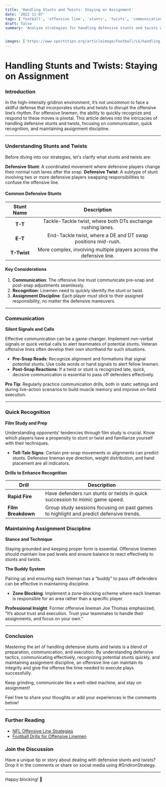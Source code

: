 ```yaml
---
title: 'Handling Stunts and Twists: Staying on Assignment'
date: '2022-11-07'
tags: ['football', 'offensive line', 'stunts', 'twists', 'communication', 'strategy', 'coaching']
draft: false
summary: 'Analyze strategies for handling defensive stunts and twists with a focus on communication, quick recognition, and maintaining assignment discipline.'


images: ['https://www.sportstips.org/articleimage/Football/LG/handling_stunts_and_twists_staying_on_assignment.webp']
---
```


# Handling Stunts and Twists: Staying on Assignment

### Introduction

In the high-intensity gridiron environment, it’s not uncommon to face a skillful defense that incorporates stunts and twists to disrupt the offensive line’s rhythm. For offensive linemen, the ability to quickly recognize and respond to these moves is pivotal. This article delves into the intricacies of handling defensive stunts and twists, focusing on communication, quick recognition, and maintaining assignment discipline.

---

### Understanding Stunts and Twists

Before diving into our strategies, let's clarify what stunts and twists are:

**Defensive Stunt**: A coordinated movement where defensive players change their normal rush lanes after the snap.
**Defensive Twist**: A subtype of stunt involving two or more defensive players swapping responsibilities to confuse the offensive line.

#### Common Defensive Stunts

| **Stunt Name** | **Description** |
|:--------------:|:---------------:|
| **T-T**        | Tackle-Tackle twist, where both DTs exchange rushing lanes.|
| **E-T**        | End-Tackle twist, where a DE and DT swap positions mid-rush.|
| **T-Twist**    | More complex, involving multiple players across the defensive line.|

#### Key Considerations

1. **Communication**: The offensive line must communicate pre-snap and post-snap adjustments seamlessly.
2. **Recognition**: Linemen need to quickly identify the stunt or twist.
3. **Assignment Discipline**: Each player must stick to their assigned responsibility, no matter the defensive maneuvers.

---

### Communication

**Silent Signals and Calls**

Effective communication can be a game-changer. Implement non-verbal signals or quick verbal calls to alert teammates of potential stunts. Veteran offensive lines often develop their own shorthand for such situations.

- **Pre-Snap Reads**: Recognize alignment and formations that signal potential stunts. Use code words or hand signals to alert fellow linemen.
- **Post-Snap Reactions**: If a twist or stunt is recognized late, quick, decisive communication is essential to pass off defenders effectively.

**Pro Tip**: Regularly practice communication drills, both in static settings and during live-action scenarios to build muscle memory and improve on-field execution.

---

### Quick Recognition

**Film Study and Prep**

Understanding opponents’ tendencies through film study is crucial. Know which players have a propensity to stunt or twist and familiarize yourself with their techniques.

- **Tell-Tale Signs**: Certain pre-snap movements or alignments can predict stunts. Defensive lineman eye direction, weight distribution, and hand placement are all indicators.

**Drills to Enhance Recognition**

| **Drill**         | **Description**                                                                   |
|-------------------|-----------------------------------------------------------------------------------|
| **Rapid Fire**    | Have defenders run stunts or twists in quick succession to mimic game speed.      |
| **Film Breakdown**| Group study sessions focusing on past games to highlight and predict defensive trends.|

### Maintaining Assignment Discipline

**Stance and Technique**

Staying grounded and keeping proper form is essential. Offensive linemen should maintain low pad levels and ensure balance to react effectively to stunts and twists.

**The Buddy System**

Pairing up and ensuring each lineman has a “buddy” to pass off defenders can be effective in maintaining discipline.

- **Zone Blocking**: Implement a zone-blocking scheme where each lineman is responsible for an area rather than a specific player.

**Professional Insight**: Former offensive lineman Joe Thomas emphasized, “It’s about trust and execution. Trust your teammates to handle their assignments, and focus on your own.”

---

### Conclusion

Mastering the art of handling defensive stunts and twists is a blend of preparation, communication, and execution. By understanding defensive tactics, communicating effectively, recognizing potential stunts quickly, and maintaining assignment discipline, an offensive line can maintain its integrity and give the offense the time needed to execute plays successfully.

Keep grinding, communicate like a well-oiled machine, and stay on assignment!

Feel free to share your thoughts or add your experiences in the comments below!

---

### Further Reading

- [NFL Offensive Line Strategies](https://www.nfl.com)
- [Football Drills for Offensive Linemen](https://www.coaching.com)

### Join the Discussion

Have a unique tip or story about dealing with defensive stunts and twists? Drop it in the comments or share on social media using #GridironStrategy.

---

Happy blocking! 🏈

